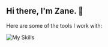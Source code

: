 ## Hi there, I'm Zane. 👋

Here are some of the tools I work with:

![My Skills](https://skillicons.dev/icons?i=js,html,css,ts,php,python,svelte,vue,react,tailwind,bootstrap,astro,nodejs,sqlite,postgres)